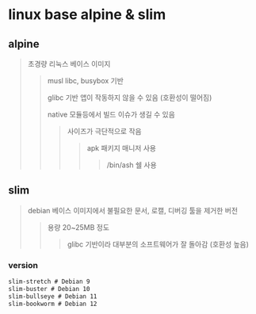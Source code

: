 # linux base alpine & slim

## alpine

> 초경량 리눅스 베이스 이미지
>
> > musl libc, busybox 기반
> >
> > glibc 기반 앱이 작동하지 않을 수 있음 (호환성이 떨어짐)
> >
> > native 모듈등에서 빌드 이슈가 생길 수 있음
> >
> > > 사이즈가 극단적으로 작음
> > >
> > > > apk 패키지 매니저 사용
> > > >
> > > > > /bin/ash 쉘 사용

## slim

> debian 베이스 이미지에서 불필요한 문서, 로캘, 디버깅 툴을 제거한 버전
>
> > 용량 20~25MB 정도
> >
> > > glibc 기반이라 대부분의 소프트웨어가 잘 돌아감 (호환성 높음)

### version

```txt
slim-stretch # Debian 9
slim-buster # Debian 10
slim-bullseye # Debian 11
slim-bookworm # Debian 12
```
